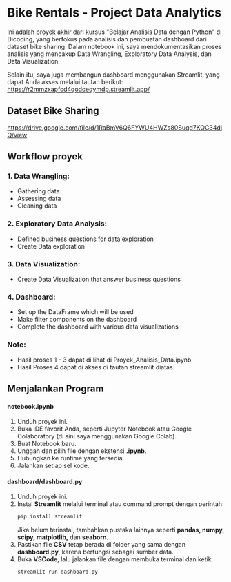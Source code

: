 # Bike Rentals - Project Data Analytics
Ini adalah proyek akhir dari kursus "Belajar Analisis Data dengan Python" di Dicoding, yang berfokus pada analisis dan pembuatan dashboard dari dataset bike sharing. Dalam notebook ini, saya mendokumentasikan proses analisis yang mencakup Data Wrangling, Exploratory Data Analysis, dan Data Visualization.  

Selain itu, saya juga membangun dashboard menggunakan Streamlit, yang dapat Anda akses melalui tautan berikut: https://r2mmzxapfcd4qodceqymdp.streamlit.app/

## Dataset Bike Sharing
https://drive.google.com/file/d/1RaBmV6Q6FYWU4HWZs80Suqd7KQC34diQ/view

## Workflow proyek
### 1. Data Wrangling:
- Gathering data
- Assessing data
- Cleaning data
### 2. Exploratory Data Analysis:
- Defined business questions for data exploration
- Create Data exploration
### 3. Data Visualization:
- Create Data Visualization that answer business questions
### 4. Dashboard:
- Set up the DataFrame which will be used
- Make filter components on the dashboard
- Complete the dashboard with various data visualizations

### Note:
- Hasil proses 1 - 3 dapat di lihat di Proyek_Analisis_Data.ipynb
- Hasil Proses 4 dapat di akses di tautan streamlit diatas.

## Menjalankan Program
#### **notebook.ipynb**  
1. Unduh proyek ini.  
2. Buka IDE favorit Anda, seperti Jupyter Notebook atau Google Colaboratory (di sini saya menggunakan Google Colab).  
3. Buat Notebook baru.  
4. Unggah dan pilih file dengan ekstensi **.ipynb**.  
5. Hubungkan ke runtime yang tersedia.  
6. Jalankan setiap sel kode.  

#### **dashboard/dashboard.py**  
1. Unduh proyek ini.  
2. Instal **Streamlit** melalui terminal atau command prompt dengan perintah:  
   ```sh
   pip install streamlit
   ```  
   Jika belum terinstal, tambahkan pustaka lainnya seperti **pandas, numpy, scipy, matplotlib,** dan **seaborn**.  
3. Pastikan file **CSV** tetap berada di folder yang sama dengan **dashboard.py**, karena berfungsi sebagai sumber data.  
4. Buka **VSCode**, lalu jalankan file dengan membuka terminal dan ketik:  
   ```sh
   streamlit run dashboard.py
   ```


